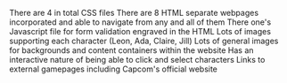 There are 4 in total CSS files
There are 8 HTML separate webpages incorporated and able to navigate from any and all of them
There one's Javascript file for form validation engraved in the HTML
Lots of images supporting each character (Leon, Ada, Claire, Jill)
Lots of general images for backgrounds and content containers within the website
Has an interactive nature of being able to click and select characters
Links to external gamepages including Capcom's official website
